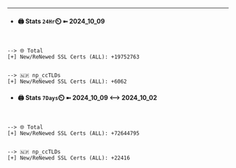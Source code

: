 

---
- #### 🖨️ **Stats** `24Hr`⏲️ ➼ 2024_10_09
```console


--> 🌐 Total
[+] New/ReNewed SSL Certs (ALL): +19752763


--> 🇳🇵 np_ccTLDs
[+] New/ReNewed SSL Certs (ALL): +6062

```

- #### 🖨️ **Stats** `7Days`⏲️ ➼ 2024_10_09 <--> 2024_10_02
```console


--> 🌐 Total
[+] New/ReNewed SSL Certs (ALL): +72644795


--> 🇳🇵 np_ccTLDs
[+] New/ReNewed SSL Certs (ALL): +22416

```

